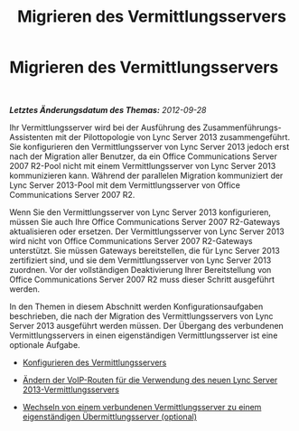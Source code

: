 ﻿---
title: Migrieren des Vermittlungsservers
TOCTitle: Migrieren des Vermittlungsservers
ms:assetid: b0b77121-2c8f-413e-b276-dbf1038361d3
ms:mtpsurl: https://technet.microsoft.com/de-de/library/JJ205173(v=OCS.15)
ms:contentKeyID: 49295116
ms.date: 05/19/2016
mtps_version: v=OCS.15
ms.translationtype: HT
---

# Migrieren des Vermittlungsservers

 

_**Letztes Änderungsdatum des Themas:** 2012-09-28_

Ihr Vermittlungsserver wird bei der Ausführung des Zusammenführungs-Assistenten mit der Pilottopologie von Lync Server 2013 zusammengeführt. Sie konfigurieren den Vermittlungsserver von Lync Server 2013 jedoch erst nach der Migration aller Benutzer, da ein Office Communications Server 2007 R2-Pool nicht mit einem Vermittlungsserver von Lync Server 2013 kommunizieren kann. Während der parallelen Migration kommuniziert der Lync Server 2013-Pool mit dem Vermittlungsserver von Office Communications Server 2007 R2.

Wenn Sie den Vermittlungsserver von Lync Server 2013 konfigurieren, müssen Sie auch Ihre Office Communications Server 2007 R2-Gateways aktualisieren oder ersetzen. Der Vermittlungsserver von Lync Server 2013 wird nicht von Office Communications Server 2007 R2-Gateways unterstützt. Sie müssen Gateways bereitstellen, die für Lync Server 2013 zertifiziert sind, und sie dem Vermittlungsserver von Lync Server 2013 zuordnen. Vor der vollständigen Deaktivierung Ihrer Bereitstellung von Office Communications Server 2007 R2 muss dieser Schritt ausgeführt werden.

In den Themen in diesem Abschnitt werden Konfigurationsaufgaben beschrieben, die nach der Migration des Vermittlungsservers von Lync Server 2013 ausgeführt werden müssen. Der Übergang des verbundenen Vermittlungsservers in einen eigenständigen Vermittlungsserver ist eine optionale Aufgabe.

  - [Konfigurieren des Vermittlungsservers](configure-mediation-server.md)

  - [Ändern der VoIP-Routen für die Verwendung des neuen Lync Server 2013-Vermittlungsservers](change-voice-routes-to-use-the-new-lync-server-2013-mediation-server.md)

  - [Wechseln von einem verbundenen Vermittlungsserver zu einem eigenständigen Übermittlungsserver (optional)](transition-a-collocated-mediation-server-to-a-stand-alone-mediation-server-optional.md)

